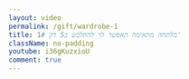 ```yaml
---
layout: video
permalink: /gift/wardrobe-1
title: 1# מלתחה מתאימה תאפשר לך להתלבש ב5 דק'
className: no-padding
youtube: i36gKuzxioU
comment: true
---
```

